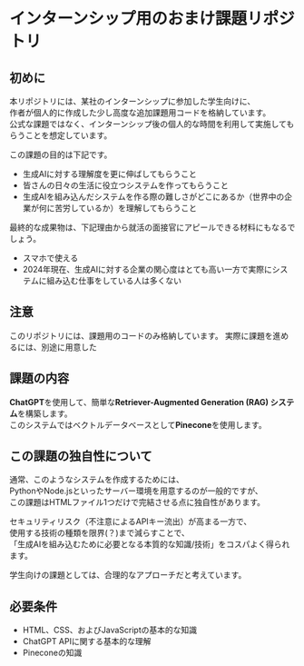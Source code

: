 # インターンシップ用のおまけ課題リポジトリ

## 初めに
本リポジトリには、某社のインターンシップに参加した学生向けに、  
作者が個人的に作成した少し高度な追加課題用コードを格納しています。  
公式な課題ではなく、インターンシップ後の個人的な時間を利用して実施してもらうことを想定しています。

この課題の目的は下記です。
- 生成AIに対する理解度を更に伸ばしてもらうこと
- 皆さんの日々の生活に役立つシステムを作ってもらうこと
- 生成AIを組み込んだシステムを作る際の難しさがどこにあるか（世界中の企業が何に苦労しているか）を理解してもらうこと

最終的な成果物は、下記理由から就活の面接官にアピールできる材料にもなるでしょう。  
- スマホで使える
- 2024年現在、生成AIに対する企業の関心度はとても高い一方で実際にシステムに組み込む仕事をしている人は多くない

## 注意
このリポジトリには、課題用のコードのみ格納しています。
実際に課題を進めるには、別途に用意した

## 課題の内容
**ChatGPT**を使用して、簡単な**Retriever-Augmented Generation (RAG) システム**を構築します。  
このシステムではベクトルデータベースとして**Pinecone**を使用します。  
  
## この課題の独自性について
通常、このようなシステムを作成するためには、  
PythonやNode.jsといったサーバー環境を用意するのが一般的ですが、  
この課題はHTMLファイル1つだけで完結させる点に独自性があります。  
  
セキュリティリスク（不注意によるAPIキー流出）が高まる一方で、  
使用する技術の種類を限界(？)まで減らすことで、  
「生成AIを組み込むために必要となる本質的な知識/技術」をコスパよく得られます。  
  
学生向けの課題としては、合理的なアプローチだと考えています。
  
## 必要条件
- HTML、CSS、およびJavaScriptの基本的な知識
- ChatGPT APIに関する基本的な理解
- Pineconeの知識
